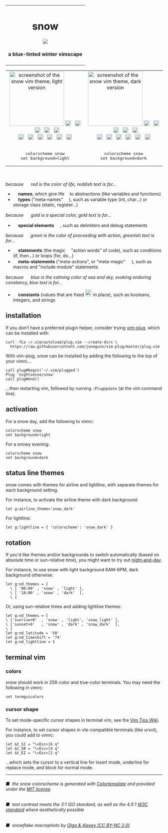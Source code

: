<table><tbody><tr><td align="center"><h1>snow</h1>
<img src="https://github.com/nightsense/snow/raw/master/images/header.jpg" />
<h4>
a blue-tinted winter vimscape
</h4>
</td></tr></tbody></table>

<table><tbody>

<tr>
<td align="center"><img alt="screenshot of the snow vim theme, light version" src="https://github.com/nightsense/snow/raw/master/images/screenshot-light.png" height="175" />
<img src="http://www.colorhexa.com/eef2f8.png" height='18' width='18'>&nbsp;&nbsp;
<img src="http://www.colorhexa.com/dde4f1.png" height='18' width='18'>&nbsp;&nbsp;
<img src="http://www.colorhexa.com/748196.png" height='18' width='18'>&nbsp;&nbsp;
<img src="http://www.colorhexa.com/4a5a6f.png" height='18' width='18'>&nbsp;&nbsp;
<img src="http://www.colorhexa.com/283647.png" height='18' width='18'><br>
<img src="http://www.colorhexa.com/c04c48.png" height='18' width='18'>&nbsp;&nbsp;
<img src="http://www.colorhexa.com/a07d19.png" height='18' width='18'>&nbsp;&nbsp;
<img src="http://www.colorhexa.com/3f8234.png" height='18' width='18'>&nbsp;&nbsp;
<img src="http://www.colorhexa.com/008787.png" height='18' width='18'>&nbsp;&nbsp;
<img src="http://www.colorhexa.com/0779c5.png" height='18' width='18'>&nbsp;&nbsp;
<img src="http://www.colorhexa.com/a8559e.png" height='18' width='18'><br><br>
<pre>
colorscheme snow
set background=light
</pre>
</td>
<td align="center"><img alt="screenshot of the snow vim theme, dark version" src="https://github.com/nightsense/snow/raw/master/images/screenshot-dark.png" height="175" />
<img src="http://www.colorhexa.com/222d3d.png" height='18' width='18'>&nbsp;&nbsp;
<img src="http://www.colorhexa.com/283647.png" height='18' width='18'>&nbsp;&nbsp;
<img src="http://www.colorhexa.com/748196.png" height='18' width='18'>&nbsp;&nbsp;
<img src="http://www.colorhexa.com/a4afc0.png" height='18' width='18'>&nbsp;&nbsp;
<img src="http://www.colorhexa.com/dde4f1.png" height='18' width='18'><br>
<img src="http://www.colorhexa.com/c1867f.png" height='18' width='18'>&nbsp;&nbsp;
<img src="http://www.colorhexa.com/bda77a.png" height='18' width='18'>&nbsp;&nbsp;
<img src="http://www.colorhexa.com/7f9d77.png" height='18' width='18'>&nbsp;&nbsp;
<img src="http://www.colorhexa.com/5da19f.png" height='18' width='18'>&nbsp;&nbsp;
<img src="http://www.colorhexa.com/7c98bf.png" height='18' width='18'>&nbsp;&nbsp;
<img src="http://www.colorhexa.com/b289ab.png" height='18' width='18'><br><br>
<pre>
colorscheme snow
set background=dark
</pre>
</td>
</tr>
</tbody></table>

<br>

<table><tbody>

*because <img height="16" src='https://github.com/nightsense/snow/raw/master/images/red.png' /> red is the color of life, reddish text is for...*
- <img src="http://www.colorhexa.com/a8559e.png" height='12' width='12'> **names**, which give life <img height="9" src='https://github.com/nightsense/snow/raw/master/images/name.png' /> to abstractions (like variables and functions)
- <img src="http://www.colorhexa.com/c04c48.png" height='12' width='12'> **types** ("meta-names" <img height="15" src='https://github.com/nightsense/snow/raw/master/images/type.png' />), such as variable type (int, char...) or storage class (static, register...)

*because <img height="16" src='https://github.com/nightsense/snow/raw/master/images/gold2.png' /> gold is a special color, gold text is for...*
- <img src="http://www.colorhexa.com/a07d19.png" height='12' width='12'> **special elements** <img height="16" src='https://github.com/nightsense/snow/raw/master/images/special.png' />, such as delimiters and debug statements

*because <img height="15" src='https://github.com/nightsense/snow/raw/master/images/green.png' /> green is the color of proceeding with action, greenish text is for...*
- <img src="http://www.colorhexa.com/3f8234.png" height='12' width='12'> **statements** (the magic <img height="11" src='https://github.com/nightsense/snow/raw/master/images/statement.png' /> "action words" of code), such as conditions (if, then...) or loops (for, do...)
- <img src="http://www.colorhexa.com/008787.png" height='12' width='12'> **meta-statements** ("meta-actions", or "meta-magic" <img height="16" src='https://github.com/nightsense/snow/raw/master/images/metastatement.png' />), such as macros and "include module" statements

*because <img height="16" src='https://github.com/nightsense/snow/raw/master/images/blue.png' /> blue is the calming color of sea and sky, evoking enduring constancy, blue text is for...*
- <img src="http://www.colorhexa.com/0779c5.png" height='12' width='12'> **constants** (values that are fixed <img height="22" src='https://github.com/nightsense/snow/raw/master/images/constant.png' /> in place), such as booleans, integers, and strings

## installation

If you don’t have a preferred plugin helper, consider trying [vim-plug](https://github.com/junegunn/vim-plug), which can be installed with:

```
curl -fLo ~/.vim/autoload/plug.vim --create-dirs \
  https://raw.githubusercontent.com/junegunn/vim-plug/master/plug.vim
```

With vim-plug, snow can be installed by adding the following to the top of your vimrc...

```
call plug#begin('~/.vim/plugged')
Plug 'nightsense/snow'
call plug#end()
```

...then restarting vim, followed by running `:PlugUpdate` (at the vim command line).

## activation

For a snow day, add the following to vimrc:

```
colorscheme snow
set background=light
```

For a snowy evening:

```
colorscheme snow
set background=dark
```

## status line themes

snow comes with themes for airline and lightline, with separate themes for each background setting.

For instance, to activate the airline theme with dark background:

```
let g:airline_theme='snow_dark'
```

For lightline:

```
let g:lightline = { 'colorscheme': 'snow_dark' }
```

## rotation

If you'd like themes and/or backgrounds to switch automatically (based on absolute time or sun-relative time), you might want to try out [night-and-day](https://github.com/nightsense/night-and-day).

For instance, to use snow with light background 6AM-6PM, dark background otherwise:

```
let g:nd_themes = [
  \ [ '06:00' , 'snow' , 'light' ],
  \ [ '18:00' , 'snow' , 'dark'  ],
  \ ]
```

Or, using sun-relative times and adding lightline themes:

```
let g:nd_themes = [
\ ['sunrise+0'  , 'snow' , 'light', 'snow_light' ],
\ ['sunset+0'   , 'snow' , 'dark' , 'snow_dark'  ],
\ ]
let g:nd_latitude = '50'
let g:nd_timeshift = '74'
let g:nd_lightline = 1
```

## terminal vim

### colors

snow should work in 256-color and true-color terminals. You may need the following in vimrc:

```
set termguicolors
```

### cursor shape

To set mode-specific cursor shapes in terminal vim, see the [Vim Tips Wiki](http://vim.wikia.com/wiki/Change_cursor_shape_in_different_modes).

For instance, to set cursor shapes in vte-compatible terminals (like urxvt), you could add to vimrc:

```
let &t_SI = "\<Esc>[6 q"
let &t_SR = "\<Esc>[4 q"
let &t_EI = "\<Esc>[2 q"
```

...which sets the cursor to a vertical line for insert mode, underline for replace mode, and block for normal mode.

---

###### ■&nbsp;&nbsp;the snow colorscheme is generated with [Colortemplate](https://github.com/lifepillar/vim-colortemplate) and provided under the [MIT license](https://opensource.org/licenses/MIT)
###### ■&nbsp;&nbsp;text contrast meets the 3:1 ISO standard, as well as the 4.5:1 [W3C standard](https://www.w3.org/TR/UNDERSTANDING-WCAG20/visual-audio-contrast-contrast.html) where aesthetically possible
###### ■&nbsp;&nbsp;snowflake macrophoto by [Olga & Alexey (CC BY-NC 2.0)](https://www.flickr.com/photos/chaoticmind75/39326731084/)
